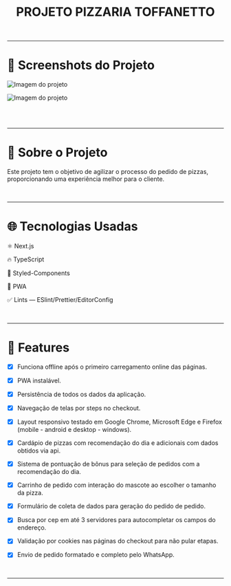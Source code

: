 

<h1 align="center">PROJETO PIZZARIA TOFFANETTO</h1>

<br />



---

# :camera_flash: Screenshots do Projeto

![Imagem do projeto](https://raw.githubusercontent.com/everton-dgn/pizzaria_toffanetto/master/screenshots/desktop.jpg)

![Imagem do projeto](https://raw.githubusercontent.com/everton-dgn/pizzaria_toffanetto/master/screenshots/mobi.png)

<br />



<br />

---

# :monocle_face: Sobre o Projeto

Este projeto tem o objetivo de agilizar o processo do pedido de pizzas, proporcionando uma experiência melhor para o cliente.

<br />

---

# :globe_with_meridians: Tecnologias Usadas

⚛ Next.js

🔥 TypeScript

💅 Styled-Components

📱 PWA

✅ Lints — ESlint/Prettier/EditorConfig

<br />

---

# :triangular_flag_on_post: Features

- [x] Funciona offline após o primeiro carregamento online das páginas.
  
- [x] PWA instalável.
  
- [x] Persistência de todos os dados da aplicação.
  
- [x] Navegação de telas por steps no checkout.
  
- [x] Layout responsivo testado em Google Chrome, Microsoft Edge e Firefox (mobile - android e desktop - windows).
  
- [x] Cardápio de pizzas com recomendação do dia e adicionais com dados obtidos via api.
  
- [x] Sistema de pontuação de bônus para seleção de pedidos com a recomendação do dia.
  
- [x] Carrinho de pedido com interação do mascote ao escolher o tamanho da pizza.
  
- [x] Formulário de coleta de dados para geração do pedido de pedido.
  
- [x] Busca por cep em até 3 servidores para autocompletar os campos do endereço.
  
- [x] Validação por cookies nas páginas do checkout para não pular etapas.
  
- [x] Envio de pedido formatado e completo pelo WhatsApp.

<br />

---



